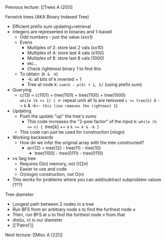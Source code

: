 Previous lecture: [[Trees A (20)]]


Fenwick trees (AKA Binary Indexed Tree)
- Efficient prefix sum updating+retrieval
- Integers are represented in binaries and 1-based
	- Odd numbers - just the value (xxx1)
	- Evens
		- Multiples of 2: store last 2 vals (xx10)
		- Multiples of 4: store last 4 vals (x100)
		- Multiples of 8: store last 8 vals (1000)
		- etc...
		- Check rightmost binary 1 to find this
	- To obtain: (`k & -k`)
		- -k: all bits of k inverted + 1
		- Tree at node k: `sum(k - p(k) + 1, k)` (using prefix sum)
- Querying
	- c(13) = c(1101) = tree(1101) + tree(1100) + tree(1000)	
		`while (k >= 1) { `<- repeat until all 1s are removed
			 `s += tree[k]
			 `k -= k & -k` <- this line removes the rightmost 1
		`}
- Updating
	- Push the update "up" the tree's sums
		- This code increases the "2-pow factor" of the input k:
		`while (k <= n) {
			`tree[k] += x
			`k += k & -k
		`}
	- This code can just be used for construction (nlogn)
- Working backwards
	- How do we infer the original array with the tree constructed?
		- arr(12) = tree(12) - tree(11) - tree(10)
			- tree(1100) - tree(0111)  - tree(0110)
- vs Seg tree
	- Requires O(n) memory, not O(2n)
	- Easier to use and code
	- O(nlogn) construction, not O(n)
- This works for problems where you can add/subtract subproblem values (???)

Tree diameter
- Longest path between 2 nodes in a tree
- Run BFS from an arbitrary node s to find the furthest node u
- Then, run BFS at u to find the furthest node v from that
- dist(u, v) is our diameter
- [['Patrol']]


Next lecture: [[Misc A (22)]]